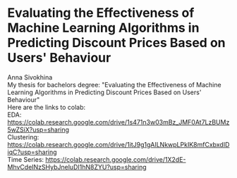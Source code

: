 # Evaluating the Effectiveness of Machine Learning Algorithms in Predicting Discount Prices Based on Users' Behaviour
Anna Sivokhina   
My thesis for bachelors degree: "Evaluating the Effectiveness of Machine Learning Algorithms in Predicting Discount Prices Based on Users' Behaviour"  
Here are the links to colab:  
EDA: https://colab.research.google.com/drive/1s471n3w03mBz_JMF0At7LzBUMz5wZSiX?usp=sharing  
Clustering: https://colab.research.google.com/drive/1itJ9g1gAILNkwpLPkIK8mfCxbxdIDiqC?usp=sharing  
Time Series: https://colab.research.google.com/drive/1X2dE-MhvCdeINzSHybJneluDI1hN8ZYU?usp=sharing
